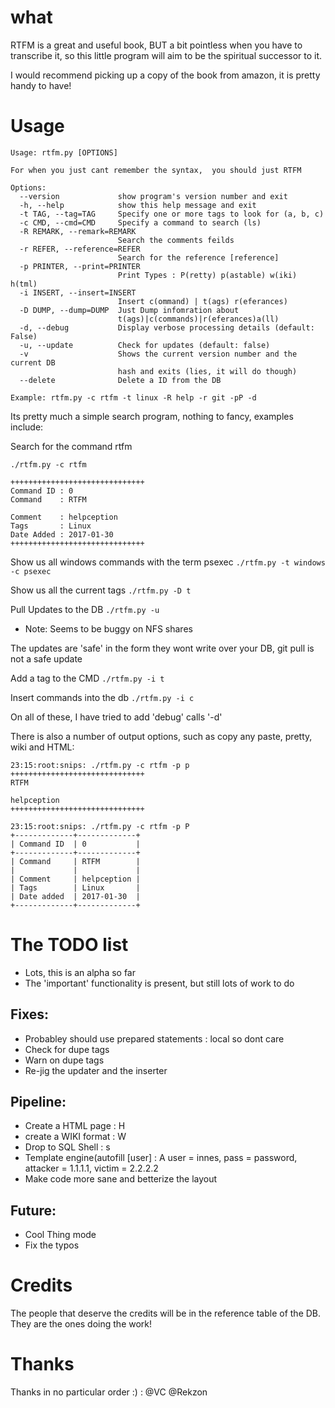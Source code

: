 #  what 
RTFM is a great and useful book, BUT a bit pointless when you have to transcribe it, so this little program will aim to be the spiritual successor to it.

I would recommend picking up a copy of the book from amazon, it is pretty handy to have!

# Usage 
```
Usage: rtfm.py [OPTIONS]

For when you just cant remember the syntax,  you should just RTFM

Options:
  --version             show program's version number and exit
  -h, --help            show this help message and exit
  -t TAG, --tag=TAG     Specify one or more tags to look for (a, b, c)
  -c CMD, --cmd=CMD     Specify a command to search (ls)
  -R REMARK, --remark=REMARK
                        Search the comments feilds
  -r REFER, --reference=REFER
                        Search for the reference [reference]
  -p PRINTER, --print=PRINTER
                        Print Types : P(retty) p(astable) w(iki) h(tml)
  -i INSERT, --insert=INSERT
                        Insert c(ommand) | t(ags) r(eferances)
  -D DUMP, --dump=DUMP  Just Dump infomration about
                        t(ags)|c(commands)|r(eferances)a(ll)
  -d, --debug           Display verbose processing details (default: False)
  -u, --update          Check for updates (default: false)
  -v                    Shows the current version number and the current DB
                        hash and exits (lies, it will do though)
  --delete				Delete a ID from the DB

Example: rtfm.py -c rtfm -t linux -R help -r git -pP -d
```
Its pretty much a simple search program, nothing to fancy, examples include:

Search for the command rtfm
```
./rtfm.py -c rtfm

++++++++++++++++++++++++++++++
Command ID : 0
Command    : RTFM

Comment    : helpception
Tags       : Linux
Date Added : 2017-01-30
++++++++++++++++++++++++++++++
```
Show us all windows commands with the term psexec
`./rtfm.py -t windows -c psexec`

Show us all the current tags
`./rtfm.py -D t`

Pull Updates to the DB
`./rtfm.py -u`
 * Note: Seems to be buggy on NFS shares 

The updates are 'safe' in the form they wont write over your DB, git pull is not a safe update

Add a tag to the CMD
`./rtfm.py -i t`


Insert commands into the db
`./rtfm.py -i c`

On all of these, I have tried to add 'debug' calls '-d'

There is also a number of output options, such as copy any paste, pretty, wiki and HTML:
```
23:15:root:snips: ./rtfm.py -c rtfm -p p
++++++++++++++++++++++++++++++
RTFM

helpception
++++++++++++++++++++++++++++++

23:15:root:snips: ./rtfm.py -c rtfm -p P
+-------------+-------------+
| Command ID  | 0           |
+-------------+-------------+
| Command     | RTFM        |
|             |             |
| Comment     | helpception |
| Tags        | Linux       |
| Date added  | 2017-01-30  |
+-------------+-------------+

```
# The TODO  list
 * Lots, this is an alpha so far
 * The 'important' functionality is present, but still lots of work to do

## Fixes:
 * Probabley should use prepared statements : local so dont care
 * Check for dupe tags
 * Warn on dupe tags
 * Re-jig the updater and the inserter

## Pipeline:
 * Create a HTML page 	      : H
 * create a WIKI format 	      : W
 * Drop to SQL Shell               : s
 * Template engine(autofill [user] : A user = innes, pass = password, attacker = 1.1.1.1, victim = 2.2.2.2
 * Make code more sane and betterize the layout

## Future:
 * Cool Thing mode
 * Fix the typos


# Credits 
The people that deserve the credits will be in the reference table of the DB. They are the ones doing the work!

# Thanks
Thanks in no particular order :) : 
@VC
@Rekzon
